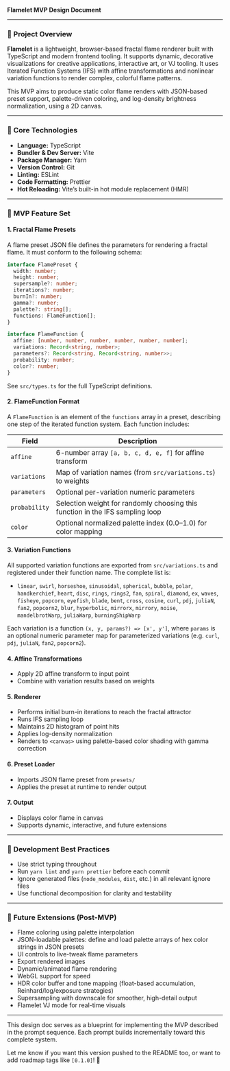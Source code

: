 **Flamelet MVP Design Document**

---

### 📌 Project Overview

**Flamelet** is a lightweight, browser-based fractal flame renderer built with TypeScript and modern frontend tooling. It supports dynamic, decorative visualizations for creative applications, interactive art, or VJ tooling. It uses Iterated Function Systems (IFS) with affine transformations and nonlinear variation functions to render complex, colorful flame patterns.

This MVP aims to produce static color flame renders with JSON-based preset support, palette-driven coloring, and log-density brightness normalization, using a 2D canvas.

---

### 🔧 Core Technologies

- **Language:** TypeScript
- **Bundler & Dev Server:** Vite
- **Package Manager:** Yarn
- **Version Control:** Git
- **Linting:** ESLint
- **Code Formatting:** Prettier
- **Hot Reloading:** Vite’s built-in hot module replacement (HMR)

---

### 🧱 MVP Feature Set

#### 1. **Fractal Flame Presets**

A flame preset JSON file defines the parameters for rendering a fractal flame. It must conform to the following schema:

```ts
interface FlamePreset {
  width: number;
  height: number;
  supersample?: number;
  iterations?: number;
  burnIn?: number;
  gamma?: number;
  palette?: string[];
  functions: FlameFunction[];
}

interface FlameFunction {
  affine: [number, number, number, number, number, number];
  variations: Record<string, number>;
  parameters?: Record<string, Record<string, number>>;
  probability: number;
  color?: number;
}
```

See `src/types.ts` for the full TypeScript definitions.

#### 2. **FlameFunction Format**

A `FlameFunction` is an element of the `functions` array in a preset, describing one step of the iterated function system. Each function includes:

| Field         | Description                                                                   |
| ------------- | ----------------------------------------------------------------------------- |
| `affine`      | 6-number array `[a, b, c, d, e, f]` for affine transform                      |
| `variations`  | Map of variation names (from `src/variations.ts`) to weights                  |
| `parameters`  | Optional per-variation numeric parameters                                     |
| `probability` | Selection weight for randomly choosing this function in the IFS sampling loop |
| `color`       | Optional normalized palette index (0.0–1.0) for color mapping                 |

#### 3. **Variation Functions**

All supported variation functions are exported from `src/variations.ts` and registered under their function name. The complete list is:

- `linear`, `swirl`, `horseshoe`, `sinusoidal`, `spherical`, `bubble`, `polar`, `handkerchief`, `heart`, `disc`, `rings`, `rings2`, `fan`, `spiral`, `diamond`, `ex`, `waves`, `fisheye`, `popcorn`, `eyefish`, `blade`, `bent`, `cross`, `cosine`, `curl`, `pdj`, `juliaN`, `fan2`, `popcorn2`, `blur`, `hyperbolic`, `mirrorx`, `mirrory`, `noise`, `mandelbrotWarp`, `juliaWarp`, `burningShipWarp`

Each variation is a function `(x, y, params?) => [x', y']`, where `params` is an optional numeric parameter map for parameterized variations (e.g. `curl`, `pdj`, `juliaN`, `fan2`, `popcorn2`).

#### 4. **Affine Transformations**

- Apply 2D affine transform to input point
- Combine with variation results based on weights

#### 5. **Renderer**

- Performs initial burn-in iterations to reach the fractal attractor
- Runs IFS sampling loop
- Maintains 2D histogram of point hits
- Applies log-density normalization
- Renders to `<canvas>` using palette-based color shading with gamma correction

#### 6. **Preset Loader**

- Imports JSON flame preset from `presets/`
- Applies the preset at runtime to render output

#### 7. **Output**

- Displays color flame in canvas
- Supports dynamic, interactive, and future extensions

---

### 🧪 Development Best Practices

- Use strict typing throughout
- Run `yarn lint` and `yarn prettier` before each commit
- Ignore generated files (`node_modules`, `dist`, etc.) in all relevant ignore files
- Use functional decomposition for clarity and testability

---

### 🔄 Future Extensions (Post-MVP)

- Flame coloring using palette interpolation
- JSON-loadable palettes: define and load palette arrays of hex color strings in JSON presets
- UI controls to live-tweak flame parameters
- Export rendered images
- Dynamic/animated flame rendering
- WebGL support for speed
- HDR color buffer and tone mapping (float-based accumulation, Reinhard/log/exposure strategies)
- Supersampling with downscale for smoother, high-detail output
- Flamelet VJ mode for real-time visuals

---

This design doc serves as a blueprint for implementing the MVP described in the prompt sequence. Each prompt builds incrementally toward this complete system.

Let me know if you want this version pushed to the README too, or want to add roadmap tags like `[0.1.0]`! 🌟

